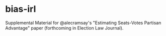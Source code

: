 # bias-irl
Supplemental Material for @alecramsay's "Estimating Seats-Votes Partisan Advantage" paper (forthcoming in Election Law Journal).
